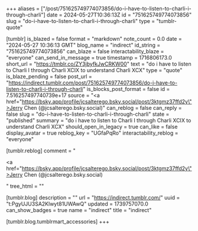 +++
aliases = ["/post/751625749774073856/do-i-have-to-listen-to-charli-i-through-charli"]
date = 2024-05-27T10:36:13Z
id = "751625749774073856"
slug = "do-i-have-to-listen-to-charli-i-through-charli"
type = "tumblr-quote"

[tumblr]
is_blazed = false
format = "markdown"
note_count = 0.0
date = "2024-05-27 10:36:13 GMT"
blog_name = "indirect"
id_string = "751625749774073856"
can_blaze = false
interactability_blaze = "everyone"
can_send_in_message = true
timestamp = 1716806173.0
short_url = "https://tmblr.co/ZY3jbyfkJwCRKW00"
text = "do i have to listen to Charli I through Charli XCIX to understand Charli XCX"
type = "quote"
is_blaze_pending = false
post_url = "https://indirect.tumblr.com/post/751625749774073856/do-i-have-to-listen-to-charli-i-through-charli"
is_blocks_post_format = false
id = 7.516257497740739e+17
source = "<a href=\"https://bsky.app/profile/jcsalterego.bsky.social/post/3ktgmz37ffd2y\">Jerry Chen (@jcsalterego.bsky.social)</a>"
can_reblog = false
can_reply = false
slug = "do-i-have-to-listen-to-charli-i-through-charli"
state = "published"
summary = "do i have to listen to Charli I through Charli XCIX to understand Charli XCX"
should_open_in_legacy = true
can_like = false
display_avatar = true
reblog_key = "UGfaPqRo"
interactability_reblog = "everyone"

[tumblr.reblog]
comment = "<p><a href=\"https://bsky.app/profile/jcsalterego.bsky.social/post/3ktgmz37ffd2y\">Jerry Chen (@jcsalterego.bsky.social)</a></p>"
tree_html = ""

[tumblr.blog]
description = ""
url = "https://indirect.tumblr.com/"
uuid = "t:PgyUJU3SA2Klwyt81UWAwQ"
updated = 1739757070.0
can_show_badges = true
name = "indirect"
title = "indirect"

[tumblr.blog.tumblrmart_accessories]
+++
